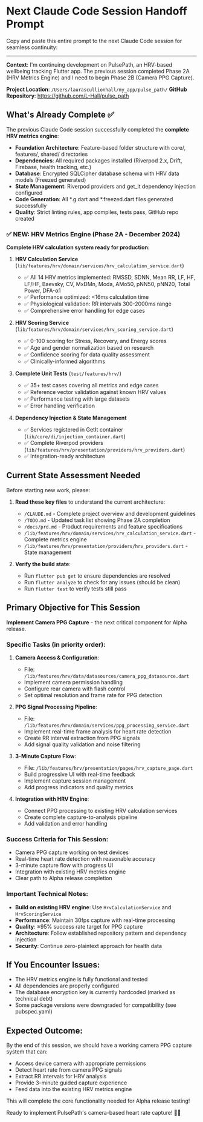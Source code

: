 # Next Claude Code Session Handoff Prompt

Copy and paste this entire prompt to the next Claude Code session for seamless continuity:

---

**Context**: I'm continuing development on PulsePath, an HRV-based wellbeing tracking Flutter app. The previous session completed Phase 2A (HRV Metrics Engine) and I need to begin Phase 2B (Camera PPG Capture).

**Project Location**: `/Users/laurascullionhall/my_app/pulse_path/`
**GitHub Repository**: https://github.com/L-Hall/pulse_path

## What's Already Complete ✅

The previous Claude Code session successfully completed the **complete HRV metrics engine**:

- **Foundation Architecture**: Feature-based folder structure with core/, features/, shared/ directories
- **Dependencies**: All required packages installed (Riverpod 2.x, Drift, Firebase, health tracking, etc.)
- **Database**: Encrypted SQLCipher database schema with HRV data models (Freezed generated)
- **State Management**: Riverpod providers and get_it dependency injection configured
- **Code Generation**: All *.g.dart and *.freezed.dart files generated successfully
- **Quality**: Strict linting rules, app compiles, tests pass, GitHub repo created

### ✅ **NEW: HRV Metrics Engine (Phase 2A - December 2024)**

**Complete HRV calculation system ready for production:**

1. **HRV Calculation Service** (`lib/features/hrv/domain/services/hrv_calculation_service.dart`)
   - ✅ All 14 HRV metrics implemented: RMSSD, SDNN, Mean RR, LF, HF, LF/HF, Baevsky, CV, MxDMn, Moda, AMo50, pNN50, pNN20, Total Power, DFA-α1
   - ✅ Performance optimized: <16ms calculation time
   - ✅ Physiological validation: RR intervals 300-2000ms range
   - ✅ Comprehensive error handling for edge cases

2. **HRV Scoring Service** (`lib/features/hrv/domain/services/hrv_scoring_service.dart`)
   - ✅ 0-100 scoring for Stress, Recovery, and Energy scores
   - ✅ Age and gender normalization based on research
   - ✅ Confidence scoring for data quality assessment
   - ✅ Clinically-informed algorithms

3. **Complete Unit Tests** (`test/features/hrv/`)
   - ✅ 35+ test cases covering all metrics and edge cases
   - ✅ Reference vector validation against known HRV values
   - ✅ Performance testing with large datasets
   - ✅ Error handling verification

4. **Dependency Injection & State Management**
   - ✅ Services registered in GetIt container (`lib/core/di/injection_container.dart`)
   - ✅ Complete Riverpod providers (`lib/features/hrv/presentation/providers/hrv_providers.dart`)
   - ✅ Integration-ready architecture

## Current State Assessment Needed

Before starting new work, please:

1. **Read these key files** to understand the current architecture:
   - `/CLAUDE.md` - Complete project overview and development guidelines
   - `/TODO.md` - Updated task list showing Phase 2A completion
   - `/docs/prd.md` - Product requirements and feature specifications
   - `/lib/features/hrv/domain/services/hrv_calculation_service.dart` - Complete metrics engine
   - `/lib/features/hrv/presentation/providers/hrv_providers.dart` - State management

2. **Verify the build state**:
   - Run `flutter pub get` to ensure dependencies are resolved
   - Run `flutter analyze` to check for any issues (should be clean)
   - Run `flutter test` to verify tests still pass

## Primary Objective for This Session

**Implement Camera PPG Capture** - the next critical component for Alpha release.

### Specific Tasks (in priority order):

1. **Camera Access & Configuration**:
   - File: `/lib/features/hrv/data/datasources/camera_ppg_datasource.dart`
   - Implement camera permission handling
   - Configure rear camera with flash control
   - Set optimal resolution and frame rate for PPG detection

2. **PPG Signal Processing Pipeline**:
   - File: `/lib/features/hrv/domain/services/ppg_processing_service.dart`
   - Implement real-time frame analysis for heart rate detection
   - Create RR interval extraction from PPG signals
   - Add signal quality validation and noise filtering

3. **3-Minute Capture Flow**:
   - File: `/lib/features/hrv/presentation/pages/hrv_capture_page.dart`
   - Build progressive UI with real-time feedback
   - Implement capture session management
   - Add progress indicators and quality metrics

4. **Integration with HRV Engine**:
   - Connect PPG processing to existing HRV calculation services
   - Create complete capture-to-analysis pipeline
   - Add validation and error handling

### Success Criteria for This Session:
- Camera PPG capture working on test devices
- Real-time heart rate detection with reasonable accuracy
- 3-minute capture flow with progress UI
- Integration with existing HRV metrics engine
- Clear path to Alpha release completion

### Important Technical Notes:
- **Build on existing HRV engine**: Use `HrvCalculationService` and `HrvScoringService`
- **Performance**: Maintain 30fps capture with real-time processing
- **Quality**: ≥95% success rate target for PPG capture
- **Architecture**: Follow established repository pattern and dependency injection
- **Security**: Continue zero-plaintext approach for health data

## If You Encounter Issues:
- The HRV metrics engine is fully functional and tested
- All dependencies are properly configured
- The database encryption key is currently hardcoded (marked as technical debt)
- Some package versions were downgraded for compatibility (see pubspec.yaml)

## Expected Outcome:
By the end of this session, we should have a working camera PPG capture system that can:
- Access device camera with appropriate permissions
- Detect heart rate from camera PPG signals
- Extract RR intervals for HRV analysis
- Provide 3-minute guided capture experience
- Feed data into the existing HRV metrics engine

This will complete the core functionality needed for Alpha release testing!

Ready to implement PulsePath's camera-based heart rate capture! 📸💓